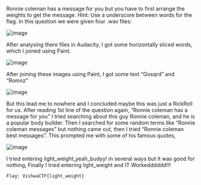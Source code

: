 Ronnie coleman has a message for you but you have to first arrange the weights
to get the message. Hint: Use a underscore between words for the flag.
In this question we were given four .wav files:

![image](https://user-images.githubusercontent.com/76834257/229892300-eec525cd-876b-49a5-87c3-87a69bc3e1ff.png)

After analysing there files in Audacity, I got some horizontally sliced words,
which I joined using Paint.

![image](https://user-images.githubusercontent.com/76834257/229892495-cb1429d0-79cd-4286-9343-828078aa7dca.png)

After joining these images using Paint, I got some text “Gosqrd” and “Romnz”

![image](https://user-images.githubusercontent.com/76834257/229892593-b429faf3-745f-4392-97ef-4630d6cd86ba.png)

But this lead me to nowhere and I concluded maybe this was just a RickRoll for us.
After reading 1st line of the question again, “Ronnie coleman has a message for you”
I tried searching about this guy Ronnie coleman, and he is a popular body builder.
Then I searched for some random terms like “Ronnie coleman messages” but nothing
came out, then I tried “Ronnie coleman best messages”.
This prompted me with some of his famous quotes,

![image](https://user-images.githubusercontent.com/76834257/229892657-59986f88-c2b7-4703-848a-e61fa1245e22.png)

I tried entering light_weight_yeah_budyy! in several ways but it was good for nothing,
Finally I tried entering light_weight and IT Workedddddd!!!

```Flag: VishwaCTF{light_weight}```
